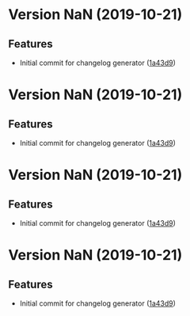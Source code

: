 # Version NaN (2019-10-21)

## Features
* Initial commit for changelog generator ([1a43d9](https://github.com/jackyef/changelog-generator/commit/1a43d98bfc043d9da00aaa3dab8d5d9e63351fd7))

# Version NaN (2019-10-21)

## Features
* Initial commit for changelog generator ([1a43d9](https://github.com/jackyef/changelog-generator/commit/1a43d98bfc043d9da00aaa3dab8d5d9e63351fd7))

# Version NaN (2019-10-21)

## Features
* Initial commit for changelog generator ([1a43d9](https://github.com/jackyef/changelog-generator/commit/1a43d98bfc043d9da00aaa3dab8d5d9e63351fd7))

# Version NaN (2019-10-21)

## Features
* Initial commit for changelog generator ([1a43d9](https://github.com/jackyef/changelog-generator/commit/1a43d98bfc043d9da00aaa3dab8d5d9e63351fd7))

